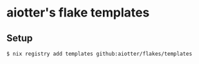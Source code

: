 aiotter's flake templates
=====
## Setup
```bash
$ nix registry add templates github:aiotter/flakes/templates
```
